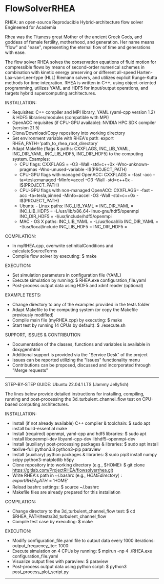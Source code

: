 # FlowSolverRHEA

RHEA: an open-source Reproducible Hybrid-architecture flow solver Engineered for Academia

Rhea was the Titaness great Mother of the ancient Greek Gods, and goddess of female fertility, motherhood, and generation. Her name means "flow" and "ease", representing the eternal flow of time and generations with ease.

The flow solver RHEA solves the conservation equations of fluid motion for compressible flows by means of second-order numerical schemes in combination with kinetic energy preserving or different all-speed Harten-Lax-van-Leer-type (HLL) Riemann solvers, and utilizes explicit Runge-Kutta methods for time integration. RHEA is written in C++, using object-oriented programming, utilizes YAML and HDF5 for input/output operations, and targets hybrid supercomputing architectures.

INSTALLATION:
- Requisites: C++ compiler and MPI library, YAML (yaml-cpp version 1.2) & HDF5 libraries/modules (compatible with MPI)
- OpenACC requisites (if CPU-GPU available): NVIDIA HPC SDK compiler (version 21.5)
- Clone/Download/Copy repository into working directory
- Set environment variable with RHEA's path: export RHEA_PATH='path_to_rhea_root_directory' 
- Adapt Makefile (flags & paths: CXXFLAGS, INC_LIB_YAML, INC_DIR_YAML, INC_LIB_HDF5, INC_DIR_HDF5) to the computing system. Examples:
   - CPU flags: CXXFLAGS = -O3 -Wall -std=c++0x -Wno-unknown-pragmas -Wno-unused-variable -I$(PROJECT_PATH)
   - CPU-GPU flags with managed OpenACC: CXXFLAGS = -fast -acc -ta=tesla:managed -Minfo=accel -O3 -Wall -std=c++0x -I$(PROJECT_PATH)
   - CPU-GPU flags with non-managed OpenACC: CXXFLAGS= -fast -acc -ta=tesla,pinned -Minfo=accel -O3 -Wall -std=c++0x -I$(PROJECT_PATH)
   - Ubuntu - Linux paths:
      INC_LIB_YAML =
      INC_DIR_YAML =
      INC_LIB_HDF5 = -L/usr/lib/x86_64-linux-gnu/hdf5/openmpi 
      INC_DIR_HDF5 = -I/usr/include/hdf5/openmpi
   - MAC - OS X paths:
      INC_LIB_YAML = -L/usr/local/lib
      INC_DIR_YAML = -I/usr/local/include
      INC_LIB_HDF5 =
      INC_DIR_HDF5 =

COMPILATION:
- In myRHEA.cpp, overwrite setInitialConditions and calculateSourceTerms
- Compile flow solver by executing: $ make

EXECUTION:
- Set simulation parameters in configuration file (YAML)
- Execute simulation by running: $ RHEA.exe configuration_file.yaml
- Post-process output data using HDF5 and xdmf reader (optional)

EXAMPLE TESTS:
- Change directory to any of the examples provided in the tests folder
- Adapt Makefile to the computing system (or copy the Makefile previously modified)
- Compile main file (myRHEA.cpp) by executing: $ make
- Start test by running (4 CPUs by default): $ ./execute.sh

SUPPORT, ISSUES & CONTRIBUTION
- Documentation of the classes, functions and variables is available in doxygen/html
- Additional support is provided via the "Service Desk" of the project
- Issues can be reported utilizing the "Issues" functionality menu
- Contributions can be proposed, discussed and incorporated through "Merge requests"

--------------------------------------------------
STEP-BY-STEP GUIDE: Ubuntu 22.04.1 LTS (Jammy Jellyfish)

The lines below provide detailed instructions for installing, compiling, running and post-processing the 3d_turbulent_channel_flow test on CPU-based computing architectures.

INSTALLATION:
- Install (if not already available) C++ compiler & toolchain:
$ sudo apt install build-essential make
- Install (required) openmpi, yaml-cpp and hdf5 libraries:
$ sudo apt install libopenmpi-dev libyaml-cpp-dev libhdf5-openmpi-dev
- Install (auxiliary) post-processing packages & libraries:
$ sudo apt install texlive-full python3.8 python3-pip paraview
- Install (auxiliary) python packages & libraries:
$ sudo pip3 install numpy scipy python3-matplotlib h5py
- Clone repository into working directory (e.g., $HOME):
$ git clone https://gitlab.com/ProjectRHEA/flowsolverrhea.git
- Write RHEA's path in ~/.bashrc (e.g., $HOME directory):
export RHEA_PATH='$HOME'
- Reload bashrc settings:
$ source ~/.bashrc
- Makefile files are already prepared for this installation

COMPILATION:
- Change directory to the 3d_turbulent_channel_flow test:
$ cd $RHEA_PATH/tests/3d_turbulent_channel_flow
- Compile test case by executing:
$ make

EXECUTION:
- Modify configuration_file.yaml file to output data every 1000 iterations:
output_frequency_iter: 1000
- Execute simulation on 4 CPUs by running:
$ mpirun -np 4 ./RHEA.exe configuration_file.yaml
- Visualize output files with paraview:
$ paraview
- Post-process output data using python script:
$ python3 post_process_plot_script.py 
--------------------------------------------------
